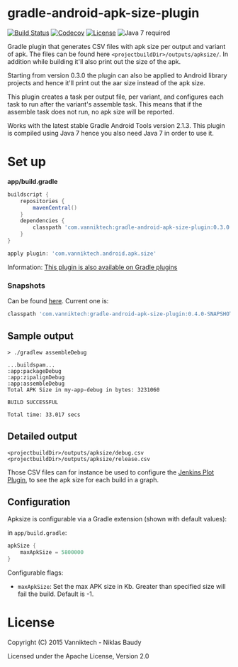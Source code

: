 # gradle-android-apk-size-plugin

[![Build Status](https://travis-ci.org/vanniktech/gradle-android-apk-size-plugin.svg?branch=master)](https://travis-ci.org/vanniktech/gradle-android-apk-size-plugin?branch=master)
[![Codecov](https://codecov.io/github/vanniktech/gradle-android-apk-size-plugin/coverage.svg?branch=master)](https://codecov.io/github/vanniktech/gradle-android-apk-size-plugin?branch=master)
[![License](http://img.shields.io/:license-apache-blue.svg)](http://www.apache.org/licenses/LICENSE-2.0.html)
![Java 7 required](https://img.shields.io/badge/java-7-brightgreen.svg)

Gradle plugin that generates CSV files with apk size per output and variant of apk. The files can be found here `<projectbuildDir>/outputs/apksize/`. In addition while building it'll also print out the size of the apk.

Starting from version 0.3.0 the plugin can also be applied to Android library projects and hence it'll print out the aar size instead of the apk size.

This plugin creates a task per output file, per variant, and configures each task to run after the variant's assemble task. This means that if the assemble task does not run, no apk size will be reported.

Works with the latest stable Gradle Android Tools version 2.1.3. This plugin is compiled using Java 7 hence you also need Java 7 in order to use it.

# Set up

**app/build.gradle**

```groovy
buildscript {
    repositories {
        mavenCentral()
    }
    dependencies {
        classpath 'com.vanniktech:gradle-android-apk-size-plugin:0.3.0'
    }
}

apply plugin: 'com.vanniktech.android.apk.size'
```

Information: [This plugin is also available on Gradle plugins](https://plugins.gradle.org/plugin/com.vanniktech.android.apk.size)

### Snapshots

Can be found [here](https://oss.sonatype.org/#nexus-search;quick~gradle-android-apk-size-plugin). Current one is:

```groovy
classpath 'com.vanniktech:gradle-android-apk-size-plugin:0.4.0-SNAPSHOT'
```

## Sample output

```
> ./gradlew assembleDebug

...buildspam...
:app:packageDebug
:app:zipalignDebug
:app:assembleDebug
Total APK Size in my-app-debug in bytes: 3231060

BUILD SUCCESSFUL

Total time: 33.017 secs
```

## Detailed output

```
<projectbuildDir>/outputs/apksize/debug.csv
<projectbuildDir>/outputs/apksize/release.csv
```

Those CSV files can for instance be used to configure the [Jenkins Plot Plugin](https://wiki.jenkins-ci.org/display/JENKINS/Plot+Plugin), to see the apk size for each build in a graph.

## Configuration

Apksize is configurable via a Gradle extension (shown with default values):

in `app/build.gradle`:
```groovy
apkSize {
    maxApkSize = 5800000
}
```

Configurable flags:
- `maxApkSize`: Set the max APK size in Kb. Greater than specified size will fail the build. Default is -1.

# License

Copyright (C) 2015 Vanniktech - Niklas Baudy

Licensed under the Apache License, Version 2.0
